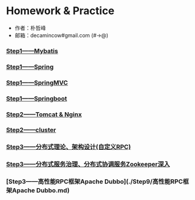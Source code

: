 # Homework & Practice

* 作者：朴哲峰
* 邮箱：decamincow#gmail.com (#->@)

### [Step1——Mybatis](./Step1/Mybatis.md)
### [Step1——Spring](./Step2/Spring.md)
### [Step1——SpringMVC](./Step3/SpringMVC.md)
### [Step1——Springboot](./Step4/Springboot.md)
### [Step2——Tomcat & Nginx](./Step5/Tomcat&Nginx.md)
### [Step2——cluster](./Step6/cluster.md)
### [Step3——分布式理论、架构设计(自定义RPC)](./Step7/分布式理论、架构设计(自定义RPC).md)
### [Step3——分布式服务治理、分布式协调服务Zookeeper深入](./Step8/分布式服务治理、分布式协调服务Zookeeper深入.md)
### [Step3——高性能RPC框架Apache Dubbo](./Step9/高性能RPC框架Apache Dubbo.md)